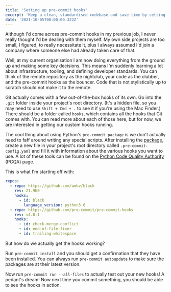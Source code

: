 ```yaml
---
title: 'Setting up pre-commit hooks'
excerpt: 'Keep a clean, standardised codebase and save time by setting up pre-commit hooks for your project.'
date: '2021-10-05T00:00:00.322Z'
---
```


Although I'd come across pre-commit hooks in my previous job, I never really thought I'd be dealing with them myself. My own side projects are too small, I figured, to really necessitate it, plus I always assumed I'd join a company where someone else had already taken care of that.

Well, at my current organisation I am now doing everything from the ground up and making some key decisions. This means I'm suddenly learning a lot about infrastructure, tooling, and defining developer standards.
You can think of the remote repository as the nightclub, your code as the clubber, and the pre-commit hooks as the bouncer. Code that is not stylistically up to scratch should not make it to the remote.

Git actually comes with a few out-of-the-box hooks of its own. Go into the `.git` folder inside your project's root directory. (It's a hidden file, so you may need to use `Shift + Cmd + .` to see it if you're using the Mac Finder.) There should be a folder called `hooks`, which contains all the hooks that Git comes with. You can read more about each of those here, but for now, we are interested in getting our custom hooks running.

The cool thing about using Python's `pre-commit package` is we don't actually need to faff around writing any special scripts. After installing the [package](https://github.com/pre-commit), create a new file in your project's root directory called `.pre-commit-config.yaml` and fill it with information about the various hooks you want to use. A lot of these tools can be found on the [Python Code Quality Authority](https://github.com/PyCQA) (PCQA) page.

This is what I'm starting off with:

```yaml
repos: 
  - repo: https://github.com/ambv/black 
    rev: 21.9b0 
    hooks: 
      - id: black 
        language_version: python3.6 
  - repo: https://github.com/pre-commit/pre-commit-hooks 
    rev: v4.0.1 
    hooks: 
      - id: check-merge-conflict 
      - id: end-of-file-fixer 
      - id: trailing-whitespace
```

But how do we actually get the hooks working?

Run `pre-commit install` and you should get a confirmation that they have been installed. You can always run `pre-commit autoupdate` to make sure the packages are at their latest version.

Now run `pre-commit run --all-files` to actually test out your new hooks! A pedant's dream! Now next time you commit something, you should be able to see the hooks in action.
